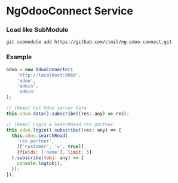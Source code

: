 # NgOdooConnect Service

### Load like SubModule

```
git submodule add https://github.com/ctmil/ng-odoo-connect.git
```

### Example

```javascript
odoo = new OdooConnector(
    'http://localhost:8069',
    'odoo',
    'admin',
    'admin'
);
```

```javascript
// [Demo] Get Odoo server Data
this.odoo.data().subscribe((res: any) => res);

// [Demo] LogIn & SearchRead res.partner
this.odoo.login().subscribe((res: any) => {
  this.odoo.searchRead(
    'res.partner',
    [['customer', '=', true]],
    {fields: ['name'], limit: 5}
  ).subscribe((obj: any) => {
    console.log(obj);
  });
});
```

